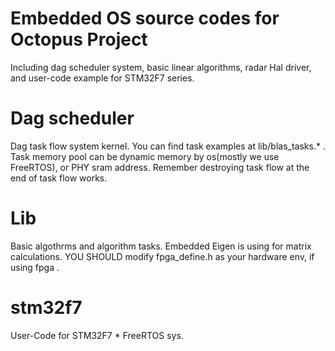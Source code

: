 # Embedded OS source codes for Octopus Project
Including dag scheduler system, basic linear algorithms, radar Hal driver, and user-code example for STM32F7 series.

# Dag scheduler
Dag task flow system kernel. You can find task examples at lib/blas_tasks.* .
Task memory pool can be dynamic memory by os(mostly we use FreeRTOS), or PHY sram address.
Remember destroying task flow at the end of task flow works.

# Lib
Basic algothrms and algorithm tasks.
Embedded Eigen is using for matrix calculations.
YOU SHOULD modify fpga_define.h as your hardware env, if using fpga .

# stm32f7
User-Code for STM32F7 * FreeRTOS sys.
